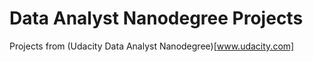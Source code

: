 # Data Analyst Nanodegree Projects
Projects from (Udacity Data Analyst Nanodegree)[www.udacity.com]
